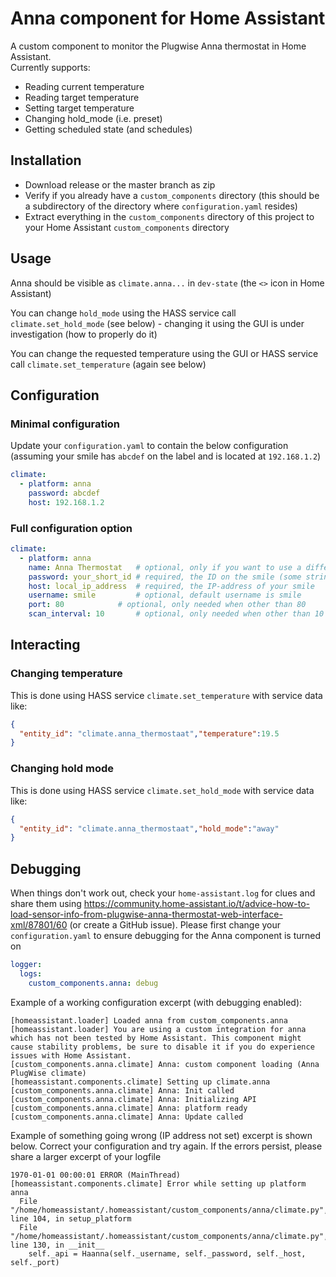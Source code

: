 # Anna component for Home Assistant
A custom component to monitor the Plugwise Anna thermostat in Home Assistant.  
Currently supports:
- Reading current temperature
- Reading target temperature
- Setting target temperature
- Changing hold_mode (i.e. preset)
- Getting scheduled state (and schedules)

## Installation
- Download release or the master branch as zip
- Verify if you already have a `custom_components` directory (this should be a subdirectory of the directory where `configuration.yaml` resides)
- Extract everything in the `custom_components` directory of this project to your Home Assistant `custom_components` directory

## Usage

Anna should be visible as `climate.anna...` in `dev-state` (the `<>` icon in Home Assistant)

You can change `hold_mode` using the HASS service call `climate.set_hold_mode` (see below) - changing it using the GUI is under investigation (how to properly do it)

You can change the requested temperature using the GUI or HASS service call `climate.set_temperature` (again see below)

## Configuration

### Minimal configuration

Update your `configuration.yaml` to contain the below configuration (assuming your smile has `abcdef` on the label and is located at `192.168.1.2`)

```yaml
climate:
  - platform: anna
    password: abcdef
    host: 192.168.1.2
```

### Full configuration option

```yaml
climate:
  - platform: anna
    name: Anna Thermostat   # optional, only if you want to use a different name
    password: your_short_id # required, the ID on the smile (some string of 6 characters)
    host: local_ip_address  # required, the IP-address of your smile
    username: smile         # optional, default username is smile
    port: 80 		    # optional, only needed when other than 80
    scan_interval: 10       # optional, only needed when other than 10
```

## Interacting
 
### Changing temperature

This is done using HASS service `climate.set_temperature` with service data like:

```json
{
  "entity_id": "climate.anna_thermostaat","temperature":19.5
}
```

### Changing hold mode

This is done using HASS service `climate.set_hold_mode` with service data like:

```json
{
  "entity_id": "climate.anna_thermostaat","hold_mode":"away"
}
```

## Debugging

When things don't work out, check your `home-assistant.log` for clues and share them using https://community.home-assistant.io/t/advice-how-to-load-sensor-info-from-plugwise-anna-thermostat-web-interface-xml/87801/60 (or create a GitHub issue). Please first change your `configuration.yaml` to ensure debugging for the Anna component is turned on 

```yaml
logger:
  logs:
    custom_components.anna: debug
```

Example of a working configuration excerpt (with debugging  enabled):

```
[homeassistant.loader] Loaded anna from custom_components.anna
[homeassistant.loader] You are using a custom integration for anna which has not been tested by Home Assistant. This component might cause stability problems, be sure to disable it if you do experience issues with Home Assistant.
[custom_components.anna.climate] Anna: custom component loading (Anna PlugWise climate)
[homeassistant.components.climate] Setting up climate.anna
[custom_components.anna.climate] Anna: Init called
[custom_components.anna.climate] Anna: Initializing API
[custom_components.anna.climate] Anna: platform ready
[custom_components.anna.climate] Anna: Update called
```

Example of something going wrong (IP address not set) excerpt is shown below. Correct your configuration and try again. If the errors persist, please share a larger excerpt of your logfile

```
1970-01-01 00:00:01 ERROR (MainThread) [homeassistant.components.climate] Error while setting up platform anna
  File "/home/homeassistant/.homeassistant/custom_components/anna/climate.py", line 104, in setup_platform
  File "/home/homeassistant/.homeassistant/custom_components/anna/climate.py", line 130, in __init__
    self._api = Haanna(self._username, self._password, self._host, self._port)
```

